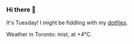 ### Hi there :wave:

It's Tuesday! I might be fiddling with my [dotfiles](https://github.com/bewuethr/dotfiles).

Weather in Toronto: mist, at +4°C.
